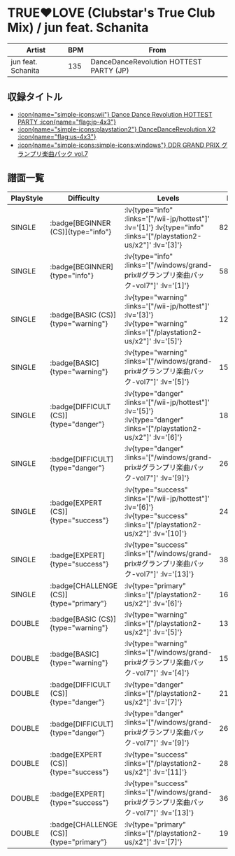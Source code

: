 # TRUE♥LOVE (Clubstar's True Club Mix) / jun feat. Schanita

|Artist|BPM|From|
|------|---|----|
|jun feat. Schanita|135|DanceDanceRevolution HOTTEST PARTY (JP)|

## 収録タイトル

- [ :icon{name="simple-icons:wii"} Dance Dance Revolution HOTTEST PARTY :icon{name="flag:jp-4x3"} ](/wii-jp/hottest)
- [ :icon{name="simple-icons:playstation2"} DanceDanceRevolution X2 :icon{name="flag:us-4x3"} ](/playstation2-us/x2)
- [ :icon{name="simple-icons:simple-icons:windows"} DDR GRAND PRIX グランプリ楽曲パック vol.7](/windows/grand-prix#グランプリ楽曲パック-vol7)

## 譜面一覧

|PlayStyle|Difficulty|Levels|Notes|Movie|
|---------|----------|------|-----|-----|
|SINGLE| :badge[BEGINNER (CS)]{type="info"} | :lv{type="info" :links='["/wii-jp/hottest"]' :lv='[1]'}  :lv{type="info" :links='["/playstation2-us/x2"]' :lv='[3]'} |82/5||
|SINGLE| :badge[BEGINNER]{type="info"} | :lv{type="info" :links='["/windows/grand-prix#グランプリ楽曲パック-vol7"]' :lv='[1]'} |58/1||
|SINGLE| :badge[BASIC (CS)]{type="warning"} | :lv{type="warning" :links='["/wii-jp/hottest"]' :lv='[3]'}  :lv{type="warning" :links='["/playstation2-us/x2"]' :lv='[5]'} |127/5||
|SINGLE| :badge[BASIC]{type="warning"} | :lv{type="warning" :links='["/windows/grand-prix#グランプリ楽曲パック-vol7"]' :lv='[5]'} |153/2||
|SINGLE| :badge[DIFFICULT (CS)]{type="danger"} | :lv{type="danger" :links='["/wii-jp/hottest"]' :lv='[5]'}  :lv{type="danger" :links='["/playstation2-us/x2"]' :lv='[6]'} |186/8||
|SINGLE| :badge[DIFFICULT]{type="danger"} | :lv{type="danger" :links='["/windows/grand-prix#グランプリ楽曲パック-vol7"]' :lv='[9]'} |260/4||
|SINGLE| :badge[EXPERT (CS)]{type="success"} | :lv{type="success" :links='["/wii-jp/hottest"]' :lv='[6]'}  :lv{type="success" :links='["/playstation2-us/x2"]' :lv='[10]'} |249/14||
|SINGLE| :badge[EXPERT]{type="success"} | :lv{type="success" :links='["/windows/grand-prix#グランプリ楽曲パック-vol7"]' :lv='[13]'} |382/5||
|SINGLE| :badge[CHALLENGE (CS)]{type="primary"} | :lv{type="primary" :links='["/playstation2-us/x2"]' :lv='[6]'} |161/8(31)||
|DOUBLE| :badge[BASIC (CS)]{type="warning"} | :lv{type="warning" :links='["/playstation2-us/x2"]' :lv='[5]'} |132/2||
|DOUBLE| :badge[BASIC]{type="warning"} | :lv{type="warning" :links='["/windows/grand-prix#グランプリ楽曲パック-vol7"]' :lv='[4]'} |153/2||
|DOUBLE| :badge[DIFFICULT (CS)]{type="danger"} | :lv{type="danger" :links='["/playstation2-us/x2"]' :lv='[7]'} |210/2||
|DOUBLE| :badge[DIFFICULT]{type="danger"} | :lv{type="danger" :links='["/windows/grand-prix#グランプリ楽曲パック-vol7"]' :lv='[9]'} |260/4||
|DOUBLE| :badge[EXPERT (CS)]{type="success"} | :lv{type="success" :links='["/playstation2-us/x2"]' :lv='[11]'} |282/13||
|DOUBLE| :badge[EXPERT]{type="success"} | :lv{type="success" :links='["/windows/grand-prix#グランプリ楽曲パック-vol7"]' :lv='[13]'} |364/5||
|DOUBLE| :badge[CHALLENGE (CS)]{type="primary"} | :lv{type="primary" :links='["/playstation2-us/x2"]' :lv='[7]'} |196/3(24)||
